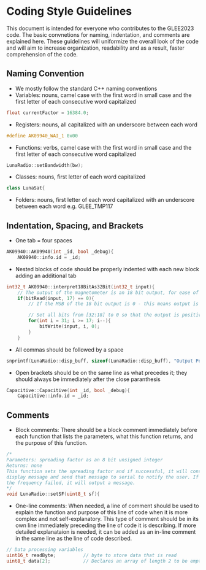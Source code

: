# Coding Style Guidelines 
This document is intended for everyone who contributes to the GLEE2023 code. The basic convnetions for naming, indentation, and comments are explained here. These guidelines will uniformize the overall look of the code and will aim to increase organization, readability and as a result, faster comprehension of the code. 

## Naming Convention
* We mostly follow the standard C++ naming conventions
* Variables: nouns, camel case with the first word in small case and the first letter of each consecutive word capitalized
```cpp
float currentFactor = 16384.0;
```
* Registers: nouns, all capitalized with an underscore between each word
```cpp
#define AK09940_WAI_1 0x00
```
* Functions: verbs, camel case with the first word in small case and the first letter of each consecutive word capitalized
```cpp
LunaRadio::setBandwidth(bw);
```
* Classes: nouns, first letter of each word capitalized
```cpp
class LunaSat{
```
* Folders: nouns, first letter of each word capitalized with an underscore between each word e.g. GLEE_TMP117

## Indentation, Spacing, and Brackets
* One tab = four spaces
```cpp
AK09940::AK09940(int _id, bool _debug){
    AK09940::info.id = _id;
```
* Nested blocks of code should be properly indented with each new block adding an additional tab
```cpp
int32_t AK09940::interpret18BitAs32Bit(int32_t input){
    // The output of the magnetometer is an 18 bit output, for ease of use it is converted to a 32bit output)
    if(bitRead(input, 17) == 0){
        // If the MSB of the 18 bit output is 0 - this means output is positive

        // Set all bits from [32:18] to 0 so that the output is positive and unchanged by the extra leading bits
        for(int i = 31; i >= 17; i--){								
            bitWrite(input, i, 0);
        }
    }
```
* All commas should be followed by a space
```cpp
snprintf(LunaRadio::disp_buff, sizeof(LunaRadio::disp_buff), "Output Power set to %d, success!", pwr);
```
* Open brackets should be on the same line as what precedes it; they should always be immediately after the close paranthesis
```cpp
Capacitive::Capacitive(int _id, bool _debug){
    Capacitive::info.id = _id;
```

## Comments
* Block comments: There should be a block comment immediately before each function that lists the parameters, what this function returns, and the purpose of this function.
```cpp
/*
Parameters: spreading factor as an 8 bit unsigned integer
Returns: none
This function sets the spreading factor and if successful, it will construct a
display message and send that message to serial to notify the user. If
the frequency failed, it will output a message.
*/
void LunaRadio::setSF(uint8_t sf){
```
* One-line comments: When needed, a line of comment should be used to explain the function and purpose of this line of code when it is more complex and not self-explanatory. This type of comment should be in its own line immediately preceding the line of code it is describing. If more detailed explanataion is needed, it can be added as an in-line comment in the same line as the line of code described.
```cpp
// Data processing variables
uint16_t readByte;			// byte to store data that is read
uint8_t data[2];			// Declares an array of length 2 to be empty
```